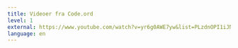 ```yaml
---
title: Videoer fra Code.ord
level: 1
external: https://www.youtube.com/watch?v=yr6g0AWE7yw&list=PLzdnOPI1iJNf1Xpah9NDGSFDYYc-uJMR1
language: en
---
```

